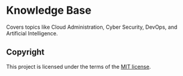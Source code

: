 # Knowledge Base
Covers topics like Cloud Administration, Cyber Security, DevOps, and Artificial Intelligence.

## Copyright
This project is licensed under the terms of the [MIT license](/LICENSE).
